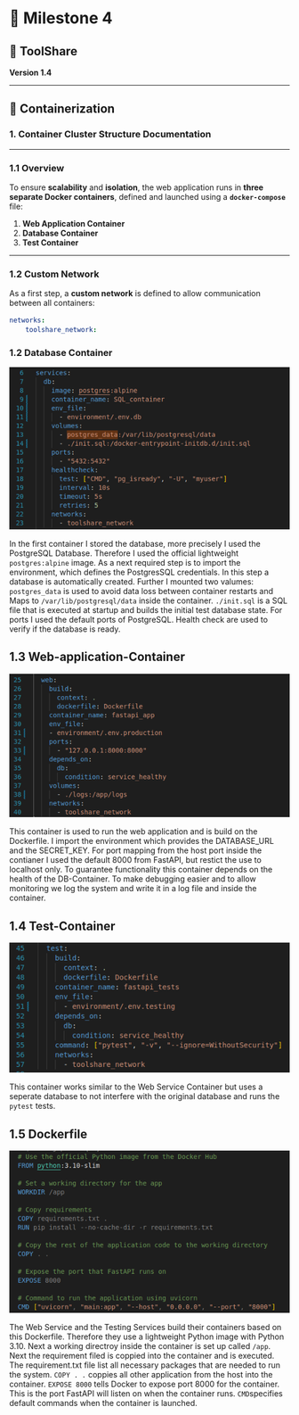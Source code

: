 # 🎯 Milestone 4

## 🔧 ToolShare  
**Version 1.4**

---

## 🚀 Containerization

### 1. **Container Cluster Structure Documentation**

---

### 1.1 **Overview**

To ensure **scalability** and **isolation**, the web application runs in **three separate Docker containers**, defined and launched using a **`docker-compose`** file:  
1. **Web Application Container**  
2. **Database Container**  
3. **Test Container**

---

### 1.2 **Custom Network**

As a first step, a **custom network** is defined to allow communication between all containers:

```yaml
networks:
    toolshare_network:
```

### 1.2 **Database Container**

![alt text](image-11.png)

In the first container I stored the database, more precisely I used the PostgreSQL Database. Therefore I used the official lightweight `postgres:alpine` image. As a next required step is to import the environment, which defines the PostgresSQL credentials. In this step a database is automatically created. Further I mounted two valumes: `postgres_data` is used to avoid data loss between container restarts and Maps to `/var/lib/postgresql/data` inside the container. `./init.sql` is a SQL file that is executed at startup and builds the initial test database state. For ports I used the default ports of PostgreSQL. Health check are used to verify if the database is ready. 

## 1.3 Web-application-Container

![alt text](image-12.png)

This container is used to run the web application and is build on the Dockerfile. I import the environment which provides the DATABASE_URL and the SECRET_KEY. For port mapping from the host port inside the contianer I used the default 8000 from FastAPI, but restict the use to localhost only. To guarantee functionality this container depends on the health of the DB-Container. To make debugging easier and to allow monitoring we log the system and write it in a log file and inside the container. 

## 1.4 Test-Container

![alt text](image-9.png)

This container works similar to the Web Service Container but uses a seperate database to not interfere with the original database and runs the `pytest` tests.


## 1.5 Dockerfile 

![alt text](image-10.png)

The Web Service and the Testing Services build their containers based on this Dockerfile. Therefore they use a lightweight Python image with Python 3.10. Next a working directroy inside the container is set up called `/app`. Next the requirement filed is coppied into the container and is executed. The requirement.txt file list all necessary packages that are needed to run the system. `COPY . .` coppies all other application from the host into the container. `EXPOSE 8000` tells Docker to expose port 8000 for the container. This is the port FastAPI will listen on when the container runs. `CMD`specifies default commands when the container is launched. 












